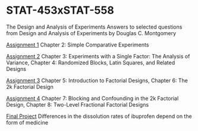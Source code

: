 # STAT-453xSTAT-558
The Design and Analysis of Experiments
Answers to selected questions from Design and Analysis of Experiments by Douglas C. Montgomery

[Assignment 1](https://github.com/BelinaJang/STAT-453xSTAT-558/blob/main/stat453_assignment01.pdf)
Chapter 2: Simple Comparative Experiments

[Assignment 2](https://github.com/BelinaJang/STAT-453xSTAT-558/blob/main/stat453_assignment02.pdf)
Chapter 3: Experiments with a Single Factor: The Analysis of Variance,
Chapter 4: Randomized Blocks, Latin Squares, and Related Designs

[Assignment 3](https://github.com/BelinaJang/STAT-453xSTAT-558/blob/main/stat453_assignment03.pdf)
Chapter 5: Introduction to Factorial Designs,
Chapter 6: The 2k Factorial Design

[Assignment 4](https://github.com/BelinaJang/STAT-453xSTAT-558/blob/main/stat453_assignment04.pdf)
Chapter 7: Blocking and Confounding in the 2k Factorial Design,
Chapter 8: Two-Level Fractional Factorial Designs

[Final Project]()
Differences in the dissolution rates of ibuprofen depend on the form of medicine
